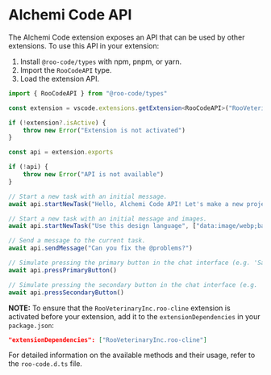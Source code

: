 # Alchemi Code API

The Alchemi Code extension exposes an API that can be used by other extensions.
To use this API in your extension:

1. Install `@roo-code/types` with npm, pnpm, or yarn.
2. Import the `RooCodeAPI` type.
3. Load the extension API.

```typescript
import { RooCodeAPI } from "@roo-code/types"

const extension = vscode.extensions.getExtension<RooCodeAPI>("RooVeterinaryInc.roo-cline")

if (!extension?.isActive) {
	throw new Error("Extension is not activated")
}

const api = extension.exports

if (!api) {
	throw new Error("API is not available")
}

// Start a new task with an initial message.
await api.startNewTask("Hello, Alchemi Code API! Let's make a new project...")

// Start a new task with an initial message and images.
await api.startNewTask("Use this design language", ["data:image/webp;base64,..."])

// Send a message to the current task.
await api.sendMessage("Can you fix the @problems?")

// Simulate pressing the primary button in the chat interface (e.g. 'Save' or 'Proceed While Running').
await api.pressPrimaryButton()

// Simulate pressing the secondary button in the chat interface (e.g. 'Reject').
await api.pressSecondaryButton()
```

**NOTE:** To ensure that the `RooVeterinaryInc.roo-cline` extension is activated before your extension, add it to the `extensionDependencies` in your `package.json`:

```json
"extensionDependencies": ["RooVeterinaryInc.roo-cline"]
```

For detailed information on the available methods and their usage, refer to the `roo-code.d.ts` file.
